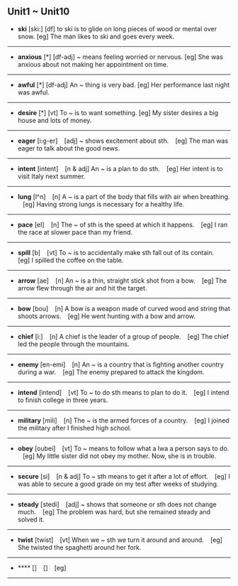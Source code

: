 ## Unit1 ~ Unit10
- **ski** [ski:] 
    [df] to ski is to glide on long pieces of wood or mental over snow.
    [eg] The man likes to ski and goes every week.
---
- **anxious** [*]
    [df-adj] ~ means feeling worried or nervous. 
    [eg] She was anxious about not making her appointment on time.
---
- **awful** [*]
    [df-adj] An ~ thing is very bad.
    [eg] Her performance last night was awful.
---
- **desire** [*]
    [vt] To ~ is to want something.
    [eg] My sister desires a big house and lots of money.
---
- **eager** [i:g-er]
&ensp; [adj] ~ shows excitement about sth.
&ensp; [eg] The man was eager to talk about the good news.
---
- **intent** [intent]
&ensp; [n & adj] An ~ is a plan to do sth.
&ensp; [eg] Her intent is to visit Italy next summer.
---
- **lung** [l^n]
&ensp; [n] A ~ is a part of the body that fills with air when breathing.
&ensp; [eg] Having strong lungs is necessary for a healthy life.
---
- **pace** [eI]
&ensp; [n] The ~ of sth is the speed at which it happens.
&ensp; [eg] I ran the race at slower pace than my friend.
---
- **spill** [b]
&ensp; [vt] To ~ is to accidentally make sth fall out of its contain.
&ensp; [eg] I spilled the coffee on the table.
---

- **arrow** [ae]
&ensp; [n] An ~ is a thin, straight stick shot from a bow.
&ensp; [eg] The arrow flew through the air and hit the target.
---

- **bow** [bou]
&ensp; [n] A bow is a weapon made of curved wood and string that shoots arrows.
&ensp; [eg] He went hunting with a bow and arrow.
---

- **chief** [i:]
&ensp; [n] A chief is the leader of a group of people.
&ensp; [eg] The chief led the people through the mountains.
---

- **enemy** [en-emi]
&ensp; [n] An ~ is a country that is fighting another country during a war.
&ensp; [eg] The enemy prepared to attack the kingdom.
---

- **intend** [intend]
&ensp; [vt] To ~ to do sth means to plan to do it.
&ensp; [eg] I intend to finish college in three years.
---

- **military** [mili]
&ensp; [n] The ~ is the armed forces of a country.
&ensp; [eg] I joined the military after I finished high school.
---

- **obey** [oubei]
&ensp; [vt] To ~ means to follow what a lwa a person says to do.
&ensp; [eg] My little sister did not obey my mother. Now, she is in trouble.
---

- **secure** [si]
&ensp; [n & adj] To ~ sth means to get it after a lot of effort.
&ensp; [eg] I was able to secure a good grade on my test after weeks of studying.
---

- **steady** [stedi]
&ensp; [adj] ~ shows that someone or sth does not change much.
&ensp; [eg] The problem was hard, but she remained steady and solved it.
---

- **twist** [twist]
&ensp; [vt] When we ~ sth we turn it around and around.
&ensp; [eg] She twisted the spaghetti around her fork.
---

- **** []
&ensp; []
&ensp; [eg]
---